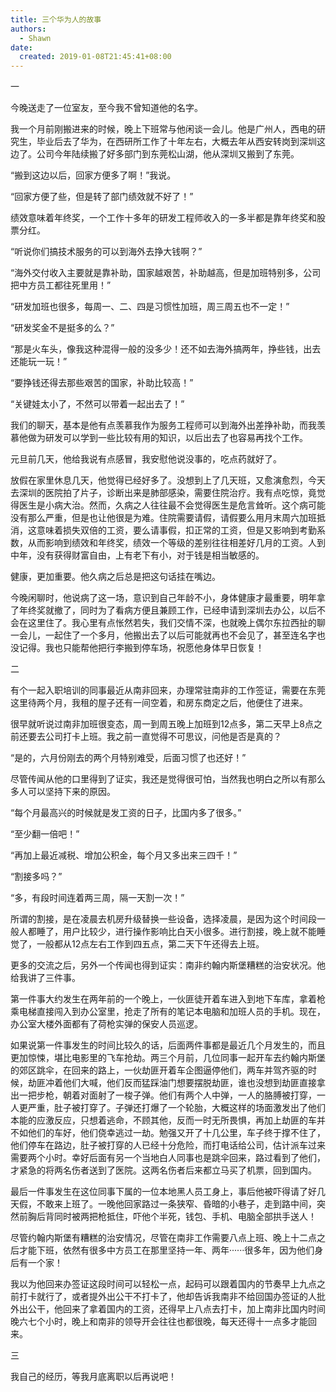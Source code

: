 ```yaml
---
title: 三个华为人的故事
authors:
  - Shawn
date:
  created: 2019-01-08T21:45:41+08:00
---
```



一

今晚送走了一位室友，至今我不曾知道他的名字。

我一个月前刚搬进来的时候，晚上下班常与他闲谈一会儿。他是广州人，西电的研究生，毕业后去了华为，在西研所工作了十年左右，大概去年从西安转岗到深圳这边了。公司今年陆续搬了好多部门到东莞松山湖，他从深圳又搬到了东莞。


<!-- more -->

“搬到这边以后，回家方便多了啊！”我说。

“回家方便了些，但是转了部门绩效就不好了！”

绩效意味着年终奖，一个工作十多年的研发工程师收入的一多半都是靠年终奖和股票分红。

“听说你们搞技术服务的可以到海外去挣大钱啊？”

“海外交付收入主要就是靠补助，国家越艰苦，补助越高，但是加班特别多，公司把中方员工都往死里用！”

“研发加班也很多，每周一、二、四是习惯性加班，周三周五也不一定！”

“研发奖金不是挺多的么？”

“那是火车头，像我这种混得一般的没多少！还不如去海外搞两年，挣些钱，出去还能玩一玩！”

“要挣钱还得去那些艰苦的国家，补助比较高！”

“关键娃太小了，不然可以带着一起出去了！”

我们的聊天，基本是他有点羡慕我作为服务工程师可以到海外出差挣补助，而我羡慕他做为研发可以学到一些比较有用的知识，以后出去了也容易再找个工作。

元旦前几天，他给我说有点感冒，我安慰他说没事的，吃点药就好了。

放假在家里休息几天，他觉得已经好多了。没想到上了几天班，又愈演愈烈，今天去深圳的医院拍了片子，诊断出来是肺部感染，需要住院治疗。我有点吃惊，竟觉得医生是小病大治。然而，久病之人往往最不会觉得医生是危言耸听。这个病可能没有那么严重，但是也让他很是为难。住院需要请假，请假要么用月末周六加班抵消，这意味着损失双倍的工资，要么请事假，扣正常的工资，但是又影响到考勤系数，从而影响到绩效和年终奖，绩效一个等级的差别往往相差好几月的工资。人到中年，没有获得财富自由，上有老下有小，对于钱是相当敏感的。

健康，更加重要。他久病之后总是把这句话挂在嘴边。

今晚闲聊时，他说病了这一场，意识到自己年龄不小，身体健康才最重要，明年拿了年终奖就撤了，同时为了看病方便且兼顾工作，已经申请到深圳去办公，以后不会在这里住了。我心里有点怅然若失，我们交情不深，也就晚上偶尔东拉西扯的聊一会儿，一起住了一个多月，他搬出去了以后可能就再也不会见了，甚至连名字也没记得。我也只能帮他把行李搬到停车场，祝愿他身体早日恢复！

二

有个一起入职培训的同事最近从南非回来，办理常驻南非的工作签证，需要在东莞这里待两个月，我租的屋子还有一间空着，和房东商定之后，他便住了进来。

很早就听说过南非加班很变态，周一到周五晚上加班到12点多，第二天早上8点之前还要去公司打卡上班。我之前一直觉得不可思议，问他是否是真的？

“是的，六月份刚去的两个月特别难受，后面习惯了也还好！”

尽管传闻从他的口里得到了证实，我还是觉得很可怕，当然我也明白之所以有那么多人可以坚持下来的原因。

“每个月最高兴的时候就是发工资的日子，比国内多了很多。”

“至少翻一倍吧！”

“再加上最近减税、增加公积金，每个月又多出来三四千！”

“割接多吗？”

“多，有段时间连着两三周，隔一天割一次！”

所谓的割接，是在凌晨去机房升级替换一些设备，选择凌晨，是因为这个时间段一般人都睡了，用户比较少，进行操作影响比白天小很多。进行割接，晚上就不能睡觉了，一般都从12点左右工作到四五点，第二天下午还得去上班。

更多的交流之后，另外一个传闻也得到证实：南非约翰内斯堡糟糕的治安状况。他给我讲了三件事。

第一件事大约发生在两年前的一个晚上，一伙匪徒开着车进入到地下车库，拿着枪乘电梯直接闯入到办公室里，抢走了所有的笔记本电脑和加班人员的手机。现在，办公室大楼外面都有了荷枪实弹的保安人员巡逻。

如果说第一件事发生的时间比较久的话，后面两件事都是最近几个月发生的，而且更加惊悚，堪比电影里的飞车抢劫。两三个月前，几位同事一起开车去约翰内斯堡的郊区跳伞，在回来的路上，一伙劫匪开着车企图逼停他们，两车并驾齐驱的时候，劫匪冲着他们大喊，他们反而猛踩油门想要摆脱劫匪，谁也没想到劫匪直接拿出一把步枪，朝着对面射了一梭子弹。他们有两个人中弹，一人的胳膊被打穿，一人更严重，肚子被打穿了。子弹还打爆了一个轮胎，大概这样的场面激发出了他们本能的应激反应，只想着逃命，不顾其他，反而一时无所畏惧，再加上劫匪的车并不如他们的车好，他们侥幸逃过一劫。勉强又开了十几公里，车子终于撑不住了，他们停车在路边，肚子被打穿的人已经十分危险，而打电话给公司，估计派车过来需要两个小时。幸好后面有另一个当地白人同事也是跳伞回来，路过看到了他们，才紧急的将两名伤者送到了医院。这两名伤者后来都立马买了机票，回到国内。

最后一件事发生在这位同事下属的一位本地黑人员工身上，事后他被吓得请了好几天假，不敢来上班了。一晚他回家路过一条狭窄、昏暗的小巷子，走到路中间，突然前胸后背同时被两把枪抵住，吓他个半死，钱包、手机、电脑全部拱手送人！

尽管约翰内斯堡有糟糕的治安情况，尽管在南非工作需要八点上班、晚上十二点之后才能下班，依然有很多中方员工在那里坚持一年、两年······很多年，因为他们身后有一个家！

我以为他回来办签证这段时间可以轻松一点，起码可以跟着国内的节奏早上九点之前打卡就行了，或者提外出公干不打卡了，他却告诉我南非不给回国办签证的人批外出公干，他回来了拿着国内的工资，还得早上八点去打卡，加上南非比国内时间晚六七个小时，晚上和南非的领导开会往往也都很晚，每天还得十一点多才能回来。

三

我自己的经历，等我月底离职以后再说吧！